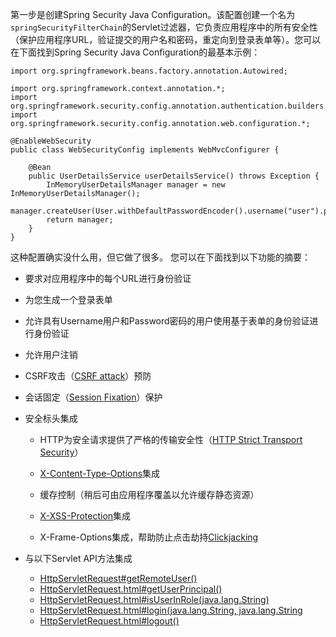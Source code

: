 第一步是创建Spring Security Java Configuration。该配置创建一个名为`springSecurityFilterChain`的Servlet过滤器，它负责应用程序中的所有安全性（保护应用程序URL，验证提交的用户名和密码，重定向到登录表单等）。您可以在下面找到Spring Security Java Configuration的最基本示例：

```
import org.springframework.beans.factory.annotation.Autowired;

import org.springframework.context.annotation.*;
import org.springframework.security.config.annotation.authentication.builders.*;
import org.springframework.security.config.annotation.web.configuration.*;

@EnableWebSecurity
public class WebSecurityConfig implements WebMvcConfigurer {

    @Bean
    public UserDetailsService userDetailsService() throws Exception {
        InMemoryUserDetailsManager manager = new InMemoryUserDetailsManager();
        manager.createUser(User.withDefaultPasswordEncoder().username("user").password("password").roles("USER").build());
        return manager;
    }
}
```

这种配置确实没什么用，但它做了很多。 您可以在下面找到以下功能的摘要：

* 要求对应用程序中的每个URL进行身份验证
* 为您生成一个登录表单
* 允许具有Username用户和Password密码的用户使用基于表单的身份验证进行身份验证
* 允许用户注销
* CSRF攻击（[CSRF attack](https://en.wikipedia.org/wiki/Cross-site_request_forgery)）预防
* 会话固定（[Session Fixation](https://en.wikipedia.org/wiki/Session_fixation)）保护
* 安全标头集成

  * HTTP为安全请求提供了严格的传输安全性（[HTTP Strict Transport Security](https://en.wikipedia.org/wiki/HTTP_Strict_Transport_Security)）
  * [X-Content-Type-Options](https://msdn.microsoft.com/en-us/library/ie/gg622941%28v=vs.85%29.aspx)集成
  * 缓存控制（稍后可由应用程序覆盖以允许缓存静态资源）
  * [X-XSS-Protection](https://msdn.microsoft.com/en-us/library/dd565647%28v=vs.85%29.aspx)集成

  * X-Frame-Options集成，帮助防止点击劫持[Clickjacking](https://en.wikipedia.org/wiki/Clickjacking)

* 与以下Servlet API方法集成

  * [HttpServletRequest\#getRemoteUser\(\)](https://docs.oracle.com/javaee/6/api/javax/servlet/http/HttpServletRequest.html#getRemoteUser%28%29)
  * [HttpServletRequest.html\#getUserPrincipal\(\)](https://docs.oracle.com/javaee/6/api/javax/servlet/http/HttpServletRequest.html#getUserPrincipal%28%29)
  * [HttpServletRequest.html\#isUserInRole\(java.lang.String\)](https://docs.oracle.com/javaee/6/api/javax/servlet/http/HttpServletRequest.html#isUserInRole%28java.lang.String%29)
  * [HttpServletRequest.html\#login\(java.lang.String, java.lang.String](https://docs.oracle.com/javaee/6/api/javax/servlet/http/HttpServletRequest.html#login%28java.lang.String,%20java.lang.String%29)
  * [HttpServletRequest.html\#logout\(\)](https://docs.oracle.com/javaee/6/api/javax/servlet/http/HttpServletRequest.html#logout%28%29)



